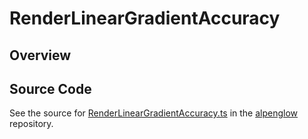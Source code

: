 # RenderLinearGradientAccuracy

## Overview





## Source Code

See the source for [RenderLinearGradientAccuracy.ts](https://github.com/phetsims/alpenglow/blob/main/js/render-program/RenderLinearGradientAccuracy.ts) in the [alpenglow](https://github.com/phetsims/alpenglow) repository.
